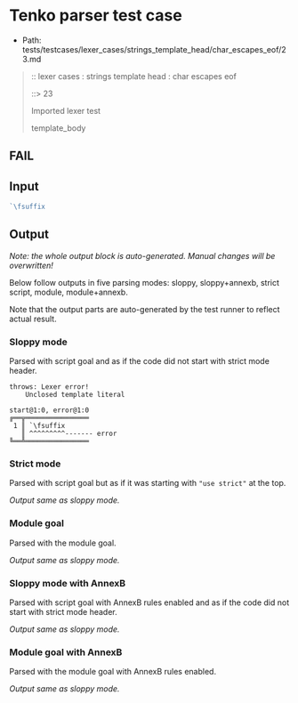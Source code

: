 # Tenko parser test case

- Path: tests/testcases/lexer_cases/strings_template_head/char_escapes_eof/23.md

> :: lexer cases : strings template head : char escapes eof
>
> ::> 23
>
> Imported lexer test
>
> template_body

## FAIL

## Input

`````js
`\fsuffix
`````

## Output

_Note: the whole output block is auto-generated. Manual changes will be overwritten!_

Below follow outputs in five parsing modes: sloppy, sloppy+annexb, strict script, module, module+annexb.

Note that the output parts are auto-generated by the test runner to reflect actual result.

### Sloppy mode

Parsed with script goal and as if the code did not start with strict mode header.

`````
throws: Lexer error!
    Unclosed template literal

start@1:0, error@1:0
╔══╦════════════════
 1 ║ `\fsuffix
   ║ ^^^^^^^^^------- error
╚══╩════════════════

`````

### Strict mode

Parsed with script goal but as if it was starting with `"use strict"` at the top.

_Output same as sloppy mode._

### Module goal

Parsed with the module goal.

_Output same as sloppy mode._

### Sloppy mode with AnnexB

Parsed with script goal with AnnexB rules enabled and as if the code did not start with strict mode header.

_Output same as sloppy mode._

### Module goal with AnnexB

Parsed with the module goal with AnnexB rules enabled.

_Output same as sloppy mode._
